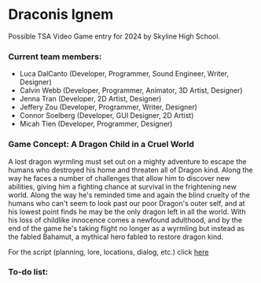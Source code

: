 # Draconis Ignem
Possible TSA Video Game entry for 2024 by Skyline High School.

### Current team members:
- Luca DalCanto (Developer, Programmer, Sound Engineer, Writer, Designer)
- Calvin Webb (Developer, Programmer, Animator, 3D Artist, Designer)
- Jenna Tran (Developer, 2D Artist, Designer)
- Jeffery Zou (Developer, Programmer,  Writer, Designer)
- Connor Soelberg (Developer, GUI Designer, 2D Artist)
- Micah Tien (Developer, Programmer, Designer)

### Game Concept: A Dragon Child in a Cruel World
A lost dragon wyrmling must set out on a mighty adventure to escape the humans who destroyed his home and threaten all of Dragon kind. Along the way he faces a number of challenges that allow him to discover new abilities, giving him a fighting chance at survival in the frightening new world. Along the way he's reminded time and again the blind cruelty of the humans who can't seem to look past our poor Dragon's outer self, and at his lowest point finds he may be the only dragon left in all the world. With his loss of childlike innocence comes a newfound adulthood, and by the end of the game he's taking flight no longer as a wyrmling but instead as the fabled Bahamut, a mythical hero fabled to restore dragon kind.

For the script (planning, lore, locations, dialog, etc.) click [here](https://github.com/Luca-Skyline/fantasy-game-2024/blob/main/story/dragon_story.md)

### To-do list:

